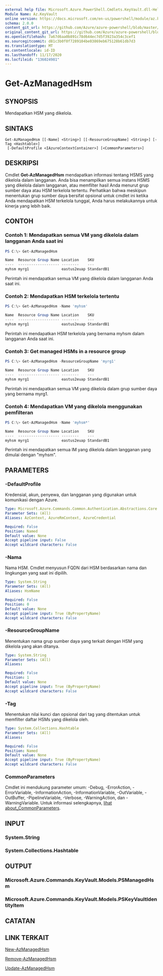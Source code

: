 ```yaml
---
external help file: Microsoft.Azure.PowerShell.Cmdlets.KeyVault.dll-Help.xml
Module Name: Az.KeyVault
online version: https://docs.microsoft.com/en-us/powershell/module/az.keyvault/get-azmanagedhsm
schema: 2.0.0
content_git_url: https://github.com/Azure/azure-powershell/blob/master/src/KeyVault/KeyVault/help/Get-AzManagedHsm.md
original_content_git_url: https://github.com/Azure/azure-powershell/blob/master/src/KeyVault/KeyVault/help/Get-AzManagedHsm.md
ms.openlocfilehash: 7a67d6aa0b891c78d644ec7d5f3923a354c3cef1
ms.sourcegitcommit: d81c3b0f0f7289104be03869eb675128b61db7d3
ms.translationtype: MT
ms.contentlocale: id-ID
ms.lasthandoff: 11/17/2020
ms.locfileid: "136024981"
---
```

# Get-AzManagedHsm

## SYNOPSIS
Mendapatkan HSM yang dikelola.

## SINTAKS

```
Get-AzManagedHsm [[-Name] <String>] [[-ResourceGroupName] <String>] [-Tag <Hashtable>]
 [-DefaultProfile <IAzureContextContainer>] [<CommonParameters>]
```

## DESKRIPSI
Cmdlet **Get-AzManagedHsm** mendapatkan informasi tentang HSMS yang dikelola dalam langganan. Anda bisa menampilkan semua instans HSMS yang dikelola dalam langganan, atau memfilter hasil Anda menurut grup sumber daya atau HSM terkelola tertentu.
Perhatikan bahwa meskipun menentukan grup sumber daya bersifat opsional untuk cmdlet ini ketika Anda mendapatkan HSM terkelola tunggal, Anda harus melakukannya untuk kinerja yang lebih baik.

## CONTOH

### Contoh 1: Mendapatkan semua VM yang dikelola dalam langganan Anda saat ini
```powershell
PS C:\> Get-AzManagedHsm

Name  Resource Group Name Location    SKU
----  ------------------- --------    ---
myhsm myrg1               eastus2euap StandardB1
```

Perintah ini mendapatkan semua VM yang dikelola dalam langganan Anda saat ini.

### Contoh 2: Mendapatkan HSM terkelola tertentu
```powershell
PS C:\> Get-AzManagedHsm -Name 'myhsm'

Name  Resource Group Name Location    SKU
----  ------------------- --------    ---
myhsm myrg1               eastus2euap StandardB1
```

Perintah ini mendapatkan HSM terkelola yang bernama myhsm dalam langganan Anda saat ini.

### Contoh 3: Get managed HSMs in a resource group
```powershell
PS C:\> Get-AzManagedHsm -ResourceGroupName 'myrg1'

Name  Resource Group Name Location    SKU
----  ------------------- --------    ---
myhsm myrg1               eastus2euap StandardB1
```

Perintah ini mendapatkan semua VM yang dikelola dalam grup sumber daya yang bernama myrg1.

### Contoh 4: Mendapatkan VM yang dikelola menggunakan pemfilteran
```powershell
PS C:\> Get-AzManagedHsm -Name 'myhsm*'

Name  Resource Group Name Location    SKU
----  ------------------- --------    ---
myhsm myrg1               eastus2euap StandardB1
```

Perintah ini mendapatkan semua IM yang dikelola dalam langganan yang dimulai dengan "myhsm".

## PARAMETERS

### -DefaultProfile
Kredensial, akun, penyewa, dan langganan yang digunakan untuk komunikasi dengan Azure.

```yaml
Type: Microsoft.Azure.Commands.Common.Authentication.Abstractions.Core.IAzureContextContainer
Parameter Sets: (All)
Aliases: AzContext, AzureRmContext, AzureCredential

Required: False
Position: Named
Default value: None
Accept pipeline input: False
Accept wildcard characters: False
```

### -Nama
Nama HSM. Cmdlet menyusun FQDN dari HSM berdasarkan nama dan lingkungan yang saat ini dipilih.

```yaml
Type: System.String
Parameter Sets: (All)
Aliases: HsmName

Required: False
Position: 0
Default value: None
Accept pipeline input: True (ByPropertyName)
Accept wildcard characters: False
```

### -ResourceGroupName
Menentukan nama grup sumber daya yang terkait dengan HSM yang dikelola yang akan ditanya.

```yaml
Type: System.String
Parameter Sets: (All)
Aliases:

Required: False
Position: 1
Default value: None
Accept pipeline input: True (ByPropertyName)
Accept wildcard characters: False
```

### -Tag
Menentukan nilai kunci dan opsional dari tag yang ditentukan untuk memfilter daftar HSMs yang dikelola oleh.

```yaml
Type: System.Collections.Hashtable
Parameter Sets: (All)
Aliases:

Required: False
Position: Named
Default value: None
Accept pipeline input: True (ByPropertyName)
Accept wildcard characters: False
```

### CommonParameters
Cmdlet ini mendukung parameter umum: -Debug, -ErrorAction, -ErrorVariable, -InformationAction, -InformationVariable, -OutVariable, -OutBuffer, -PipelineVariable, -Verbose, -WarningAction, dan -WarningVariable. Untuk informasi selengkapnya, [lihat about_CommonParameters](http://go.microsoft.com/fwlink/?LinkID=113216).

## INPUT

### System.String

### System.Collections.Hashtable

## OUTPUT

### Microsoft.Azure.Commands.KeyVault.Models.PSManagedHsm

### Microsoft.Azure.Commands.KeyVault.Models.PSKeyVaultIdentityItem

## CATATAN

## LINK TERKAIT

[New-AzManagedHsm](./New-AzManagedHsm.md)

[Remove-AzManagedHsm](./Remove-AzManagedHsm.md)

[Update-AzManagedHsm](./Update-AzManagedHsm.md)